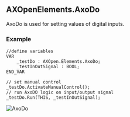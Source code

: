 ## AXOpenElements.AxoDo

AxoDo is used for setting values of digital inputs.

### Example

```
//define variables
VAR
    _testDo : AXOpen.Elements.AxoDo;  
    _testInOutSignal : BOOL;  
END_VAR

// set manual control
_testDo.ActivateManualControl();
// run AxoDO logic on input/output signal
_testDo.Run(THIS, _testInOutSignal);
```

![AxoDo](~/images/axodo.gif)